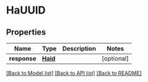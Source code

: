 # HaUUID

## Properties
Name | Type | Description | Notes
------------ | ------------- | ------------- | -------------
**response** | [**Haid**](Haid.md) |  | [optional] 

[[Back to Model list]](../README.md#documentation-for-models) [[Back to API list]](../README.md#documentation-for-api-endpoints) [[Back to README]](../README.md)


